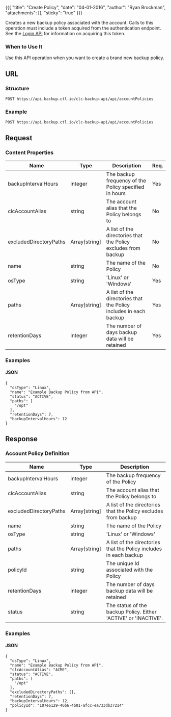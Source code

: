 {{{
  "title": "Create Policy",
  "date": "04-01-2016",
  "author": "Ryan Brockman",
  "attachments": [],
  "sticky": "true"
}}}

Creates a new backup policy associated with the account. Calls to this operation must include a token acquired from the authentication endpoint. See the [Login API](../Authentication/login.md) for information on acquiring this token.

### When to Use It

Use this API operation when you want to create a brand new backup policy.

## URL

### Structure

    POST https://api.backup.ctl.io/clc-backup-api/api/accountPolicies

### Example

    POST https://api.backup.ctl.io/clc-backup-api/api/accountPolicies

## Request

### Content Properties

| Name | Type | Description | Req. |
| --- | --- | --- | --- |
| backupIntervalHours | integer | The backup frequency of the Policy specified in hours | Yes |
| clcAccountAlias | string | The account alias that the Policy belongs to | No |
| excludedDirectoryPaths | Array[string] | A list of the directories that the Policy excludes from backup | No |
| name | string | The name of the Policy | No |
| osType | string | 'Linux' or 'Windows' | Yes |
| paths | Array[string] | A list of the directories that the Policy includes in each backup | Yes |
| retentionDays | integer | The number of days backup data will be retained | Yes |

### Examples

#### JSON

    {
      "osType": "Linux",
      "name": "Example Backup Policy from API",
      "status": "ACTIVE",
      "paths": [
        "/opt"
      ],
      "retentionDays": 7,
      "backupIntervalHours": 12
    }


## Response

### Account Policy Definition

| Name | Type | Description |
| --- | --- | --- |
| backupIntervalHours | integer | The backup frequency of the Policy |
| clcAccountAlias | string | The account alias that the Policy belongs to |
| excludedDirectoryPaths | Array[string] | A list of the directories that the Policy excludes from backup |
| name | string | The name of the Policy |
| osType | string | 'Linux' or 'Windows' |
| paths | Array[string] | A list of the directories that the Policy includes in each backup |
| policyId | string | The unique Id associated with the Policy |
| retentionDays | integer | The number of days backup data will be retained |
| status | string | The status of the backup Policy.  Either 'ACTIVE' or 'INACTIVE'. |

### Examples

#### JSON

    {
      "osType": "Linux",
      "name": "Example Backup Policy from API",
      "clcAccountAlias": "ACME",
      "status": "ACTIVE",
      "paths": [
        "/opt"
      ],
      "excludedDirectoryPaths": [],
      "retentionDays": 7,
      "backupIntervalHours": 12,
      "policyId": "107e6129-46b6-4b01-afcc-ea733db37214"
    }
